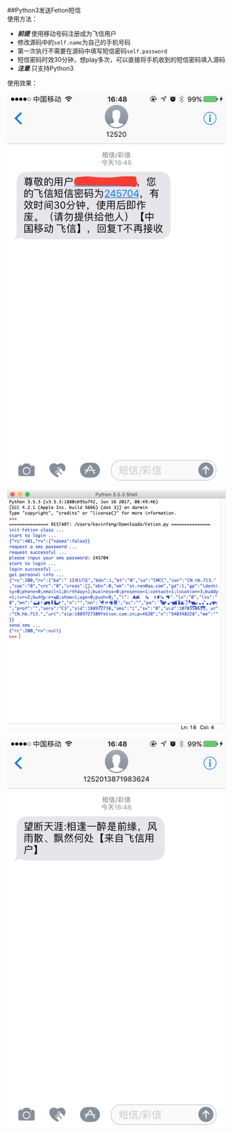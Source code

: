 ##Python3发送Fetion短信  
使用方法：
  
  * ***前提*** 使用移动号码注册成为飞信用户
  * 修改源码中的<code>self.name</code>为自己的手机号码
  * 第一次执行不需要在源码中填写短信密码<code>self.password</code>
  * 短信密码时效30分钟，想play多次，可以直接将手机收到的短信密码填入源码
  * ***注意*** 只支持Python3
  
使用效果：
   
  ![](smspassword.png)
  
  ![](snapshot.png)
  
  ![](message.png)
    
  

